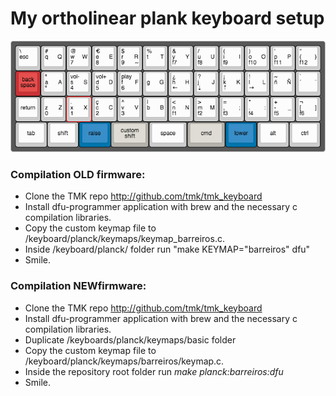 My ortholinear plank keyboard setup
==================================


![Keyboard layout](https://raw.githubusercontent.com/barreiros/ortholinear/master/keyboard-layout.png)

### Compilation OLD firmware:

* Clone the TMK repo http://github.com/tmk/tmk_keyboard
* Install dfu-programmer application with brew and the necessary c compilation libraries.
* Copy the custom keymap file to /keyboard/planck/keymaps/keymap_barreiros.c.
* Inside /keyboard/planck/ folder run "make KEYMAP="barreiros" dfu"
* Smile.

### Compilation NEWfirmware:

* Clone the TMK repo http://github.com/tmk/tmk_keyboard
* Install dfu-programmer application with brew and the necessary c compilation libraries.
* Duplicate /keyboards/planck/keymaps/basic folder 
* Copy the custom keymap file to /keyboard/planck/keymaps/barreiros/keymap.c.
* Inside the repository root folder run *make planck:barreiros:dfu*
* Smile.


